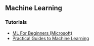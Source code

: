 ## Machine Learning

### Tutorials
- [ML For Beginners (Microsoft)](https://github.com/microsoft/ML-For-Beginners)
- [Practical Guides to Machine Learning](https://destingong.medium.com/list/practical-guides-to-machine-learning-a877c2a39884)

